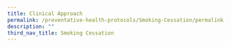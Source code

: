 ```yaml
---
title: Clinical Approach
permalink: /preventative-health-protocols/Smoking-Cessation/permalink
description: ""
third_nav_title: Smoking Cessation
---
```

